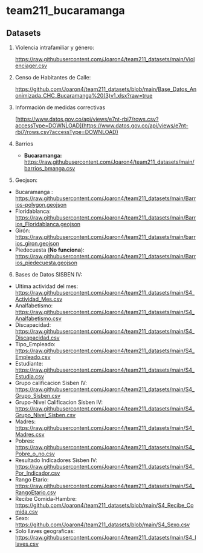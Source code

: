 # team211_bucaramanga

## Datasets

1. Violencia intrafamiliar y  género:

      https://raw.githubusercontent.com/Joaron4/team211_datasets/main/Violenciager.csv

2. Censo de Habitantes de Calle:

      https://github.com/Joaron4/team211_datasets/blob/main/Base_Datos_Anonimizada_CHC_Bucaramanga%20(3)v1.xlsx?raw=true

3. Información de medidas correctivas

      [https://www.datos.gov.co/api/views/e7nt-rbi7/rows.csv?accessType=DOWNLOAD](https://www.datos.gov.co/api/views/e7nt-rbi7/rows.csv?accessType=DOWNLOAD)
      
4. Barrios 

     - **Bucaramanga:** https://raw.githubusercontent.com/Joaron4/team211_datasets/main/barrios_bmanga.csv

5. Geojson:

 - Bucaramanga : https://raw.githubusercontent.com/Joaron4/team211_datasets/main/Barrios-polygon.geojson
 - Floridablanca: https://raw.githubusercontent.com/Joaron4/team211_datasets/main/Barrios_Floridablanca.geojson
 - Girón: https://raw.githubusercontent.com/Joaron4/team211_datasets/main/barrios_giron.geojson
 - Piedecuesta (**No funciona**): https://raw.githubusercontent.com/Joaron4/team211_datasets/main/Barrios_piedecuesta.geojson

6. Bases de Datos SISBEN IV:

 - Ultima actividad del mes: https://raw.githubusercontent.com/Joaron4/team211_datasets/main/S4_Actividad_Mes.csv
 - Analfabetismo: https://raw.githubusercontent.com/Joaron4/team211_datasets/main/S4_Analfabetismo.csv
 - Discapacidad: https://raw.githubusercontent.com/Joaron4/team211_datasets/main/S4_Discapacidad.csv
 - Tipo_Empleado: https://raw.githubusercontent.com/Joaron4/team211_datasets/main/S4_Empleado.csv
 - Estudiante: https://raw.githubusercontent.com/Joaron4/team211_datasets/main/S4_Estudia.csv
 - Grupo calificacion Sisben IV: https://raw.githubusercontent.com/Joaron4/team211_datasets/main/S4_Grupo_Sisben.csv
 - Grupo-Nivel Calificacion Sisben IV: https://raw.githubusercontent.com/Joaron4/team211_datasets/main/S4_Grupo_Nivel_Sisben.csv
 - Madres: https://raw.githubusercontent.com/Joaron4/team211_datasets/main/S4_Madres.csv
 - Pobres: https://raw.githubusercontent.com/Joaron4/team211_datasets/main/S4_Pobre_o_no.csv
 - Resultado Indicadores Sisben IV: https://raw.githubusercontent.com/Joaron4/team211_datasets/main/S4_Por_Indicador.csv
 - Rango Etario: https://raw.githubusercontent.com/Joaron4/team211_datasets/main/S4_RangoEtario.csv
 - Recibe Comida-Hambre: https://github.com/Joaron4/team211_datasets/blob/main/S4_Recibe_Comida.csv
 - Sexo: https://github.com/Joaron4/team211_datasets/blob/main/S4_Sexo.csv
 - Solo llaves geograficas: https://raw.githubusercontent.com/Joaron4/team211_datasets/main/S4_llaves.csv
